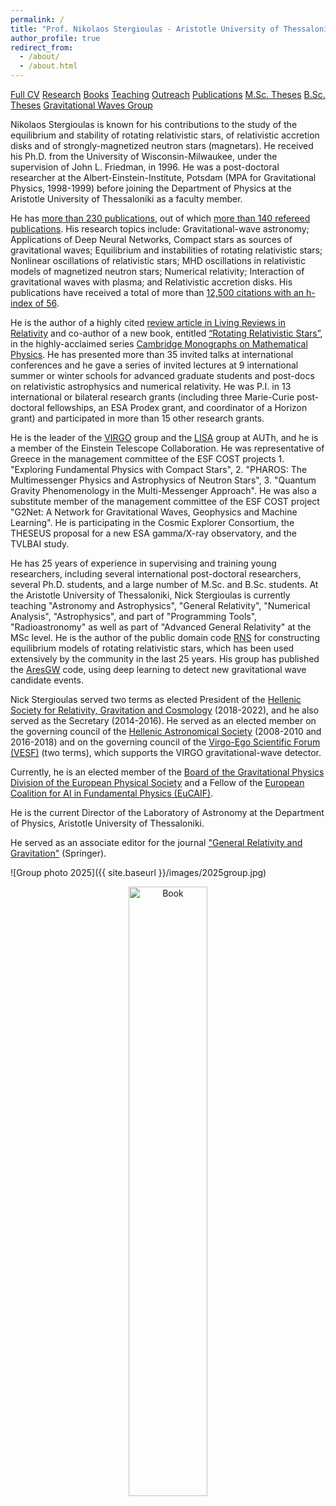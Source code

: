 ```yaml
---
permalink: /
title: "Prof. Nikolaos Stergioulas - Aristotle University of Thessaloniki"
author_profile: true
redirect_from: 
  - /about/
  - /about.html
---
```


[Full CV](http://www.astro.auth.gr/~niksterg/Stergioulas-cv.pdf)  [Research](http://www.astro.auth.gr/~niksterg/research.html)  [Books](http://www.cambridge.org/us/academic/subjects/physics/astrophysics/rotating-relativistic-stars)  [Teaching](http://www.astro.auth.gr/~niksterg/teaching.html)  [Outreach](http://www.astro.auth.gr/~niksterg/popular-talks.html) [Publications](http://ui.adsabs.harvard.edu/#search/q=author%3A%22stergioulas%2C%20n%22&sort=date%20desc%2C%20bibcode%20desc)  [M.Sc. Theses]([http://www.astro.auth.gr/n/?p=msc_theses](https://ikee.lib.auth.gr/search?cc=Postgraduate+Theses&ln=en&jrec=1&p=%CE%A3%CF%84%CE%B5%CF%81%CE%B3%CE%B9%CE%BF%CF%8D%CE%BB%CE%B1%CF%82&f=supervisor))  [B.Sc. Theses]([https://www.astro.auth.gr/n/?p=bsc_theses](https://ikee.lib.auth.gr/search?ln=en&cc=Postgraduate+Theses&p=%CE%A3%CF%84%CE%B5%CF%81%CE%B3%CE%B9%CE%BF%CF%8D%CE%BB%CE%B1%CF%82&f=supervisor&action_search=Search&c=Graduate+Theses&c=&sf=&so=d&rm=&rg=10&sc=0&of=hb))  [Gravitational Waves Group](https://niksterg.github.io/gw-group)


Nikolaos Stergioulas is known for his contributions to the study of the equilibrium and stability of rotating relativistic stars, of relativistic accretion disks and of strongly-magnetized neutron stars (magnetars). He received his Ph.D. from the University of Wisconsin-Milwaukee, under the supervision of John L. Friedman, in 1996. He was a post-doctoral researcher at the Albert-Einstein-Institute, Potsdam (MPA for Gravitational Physics, 1998-1999) before joining the Department of Physics at the Aristotle University of Thessaloniki as a faculty member.  
  
He has [more than 230 publications](https://ui.adsabs.harvard.edu/#search/q=author%3A%22stergioulas%2C%20n%22&sort=date%20desc%2C%20bibcode%20desc), out of which [more than 140 refereed publications](https://ui.adsabs.harvard.edu/#search/fq=%7B!type%3Daqp%20v%3D%24fq_property%7D&fq_property=(property%3A%22refereed%22)&q=author%3A%22stergioulas%2C%20n%22&sort=date%20desc%2C%20bibcode%20desc). His research topics include: Gravitational-wave astronomy; Applications of Deep Neural Networks, Compact stars as sources of gravitational waves; Equilibrium and instabilities of rotating relativistic stars; Nonlinear oscillations of relativistic stars; MHD oscillations in relativistic models of magnetized neutron stars; Numerical relativity; Interaction of gravitational waves with plasma; and Relativistic accretion disks. His publications have received a total of more than [12,500 citations with an h-index of 56](https://ui.adsabs.harvard.edu/#search/q=author%3A%22stergioulas%2C%20n%22&sort=date%20desc%2C%20bibcode%20desc/metrics).  
  
He is the author of a highly cited [review article in Living Reviews in Relativity](https://ui.adsabs.harvard.edu/#abs/2003LRR.....6....3S/abstract) and co-author of a new book, entitled [“Rotating Relativistic Stars”](http://www.cambridge.org/gr/academic/subjects/astronomy/astrophysics/rotating-relativistic-stars?format=HB&isbn=9780521872546#1bxqv7UFCsewrO6r.97), in the highly-acclaimed series [Cambridge Monographs on Mathematical Physics](https://www.cambridge.org/core/series/cambridge-monographs-on-mathematical-physics/B5B9D3A75391E59CF00429DF1A92AF65#). He has presented more than 35 invited talks at international conferences and he gave a series of invited lectures at 9 international summer or winter schools for advanced graduate students and post-docs on relativistic astrophysics and numerical relativity. He was P.I. in 13 international or bilateral research grants (including three Marie-Curie post-doctoral fellowships, an ESA Prodex grant, and coordinator of a Horizon grant) and participated in more than 15 other research grants.

He is the leader of the [VIRGO](https://www.virgo-gw.eu/) group and the [LISA](https://www.lisamission.org/) group at AUTh, and he is a member of the Einstein Telescope Collaboration. He was representative of Greece in the management committee of the ESF COST projects 1. "Exploring Fundamental Physics with Compact Stars", 2. "PHAROS: The Multimessenger Physics and Astrophysics of Neutron Stars", 3. "Quantum Gravity Phenomenology in the Multi-Messenger Approach". He was also a substitute member of the management committee of the ESF COST project "G2Net: A Network for Gravitational Waves, Geophysics and Machine Learning". He is participating in the Cosmic Explorer Consortium, the THESEUS proposal for a new ESA gamma/X-ray observatory, and the TVLBAI study.  
  
He has 25 years of experience in supervising and training young researchers, including several international post-doctoral researchers, several Ph.D. students, and a large number of M.Sc. and B.Sc. students. At the Aristotle University of Thessaloniki, Nick Stergioulas is currently teaching "Astronomy and Astrophysics", "General Relativity", "Numerical Analysis", "Astrophysics", and part of "Programming Tools", "Radioastronomy" as well as part of "Advanced General Relativity" at the MSc level. He is the author of the public domain code [RNS](http://www.gravity.phys.uwm.edu/rns/) for constructing equilibrium models of rotating relativistic stars, which has been used extensively by the community in the last 25 years. His group has published the [AresGW](https://github.com/vivinousi/gw-detection-deep-learning) code, using deep learning to detect new gravitational wave candidate events.

  
Nick Stergioulas served two terms as elected President of the [Hellenic Society for Relativity, Gravitation and Cosmology](http://www.hsrgc.gr/)  (2018-2022), and he also served as the Secretary (2014-2016). He served as an elected member on the governing council of the [Hellenic Astronomical Society](https://helas.gr/gr/) (2008-2010 and 2016-2018) and on the governing council of the [Virgo-Ego Scientific Forum (VESF)](https://www.ego-gw.it/public/vesf/vesf.aspx)  (two terms), which supports the VIRGO gravitational-wave detector.

Currently, he is an elected member of the [Board of the Gravitational Physics Division of the European Physical Society](https://www.eps.org/group/GPD) and a Fellow of the [European Coalition for AI in Fundamental Physics (EuCAIF)](https://eucaif.org/).

He is the current Director of the Laboratory of Astronomy at the Department of Physics, Aristotle University of Thessaloniki.  
  
He served as an associate editor for the journal ["General Relativity and Gravitation"](http://link.springer.com/journal/10714) (Springer).

![Group photo 2025]({{ site.baseurl }}/images/2025group.jpg)

<div style="text-align: center;">
  <img src="{{ site.baseurl }}/images/FSbook.jpg" alt="Book" style="width:50%;">
</div>

